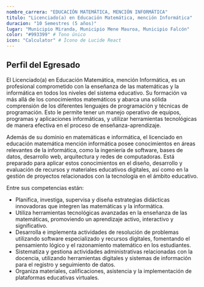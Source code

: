 ```yaml
---
nombre_carrera: "EDUCACIÓN MATEMÁTICA, MENCIÓN INFORMÁTICA"
titulo: "Licenciado(a) en Educación Matemática, mención Informática"
duracion: "10 Semestres (5 años)"
lugar: "Municipio Miranda, Municipio Mene Mauroa, Municipio Falcón"
color: "#993399" # Tono único
icon: "Calculator" # Ícono de Lucide React
---
```


## Perfil del Egresado

El Licenciado(a) en Educación Matemática, mención Informática, es un profesional comprometido con la enseñanza de las matemáticas y la informática en todos los niveles del sistema educativo. Su formación va más allá de los conocimientos matemáticos y abarca una sólida comprensión de los diferentes lenguajes de programación y técnicas de programación. Esto le permite tener un manejo operativo de equipos, programas y aplicaciones informáticas, y utilizar herramientas tecnológicas de manera efectiva en el proceso de enseñanza-aprendizaje.

Además de su dominio en matemáticas e informática, el licenciado en educación matemática mención informática posee conocimientos en áreas relevantes de la informática, como la ingeniería de software, bases de datos, desarrollo web, arquitectura y redes de computadoras. Está preparado para aplicar estos conocimientos en el diseño, desarrollo y evaluación de recursos y materiales educativos digitales, así como en la gestión de proyectos relacionados con la tecnología en el ámbito educativo.

Entre sus competencias están:

- Planifica, investiga, supervisa y diseña estrategias didácticas innovadoras que integren las matemáticas y la informática.
- Utiliza herramientas tecnológicas avanzadas en la enseñanza de las matemáticas, promoviendo un aprendizaje activo, interactivo y significativo.
- Desarrolla e implementa actividades de resolución de problemas utilizando software especializado y recursos digitales, fomentando el pensamiento lógico y el razonamiento matemático en los estudiantes.
- Sistematiza y gestiona actividades administrativas relacionadas con la docencia, utilizando herramientas digitales y sistemas de información para el registro y seguimiento de datos.
- Organiza materiales, calificaciones, asistencia y la implementación de plataformas educativas virtuales.

